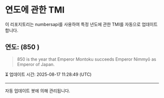 
# 연도에 관한 TMI

이 리포지토리는 numbersapi를 사용하여 특정 년도에 관한 TMI를 자동으로 업데이트합니다.

## 연도: (850 )
> 850 is the year that Emperor Montoku succeeds Emperor Nimmyō as Emperor of Japan.

⏳ 업데이트 시간: 2025-08-17 11:28:49 (UTC)

---
자동 업데이트 봇에 의해 관리됩니다.
